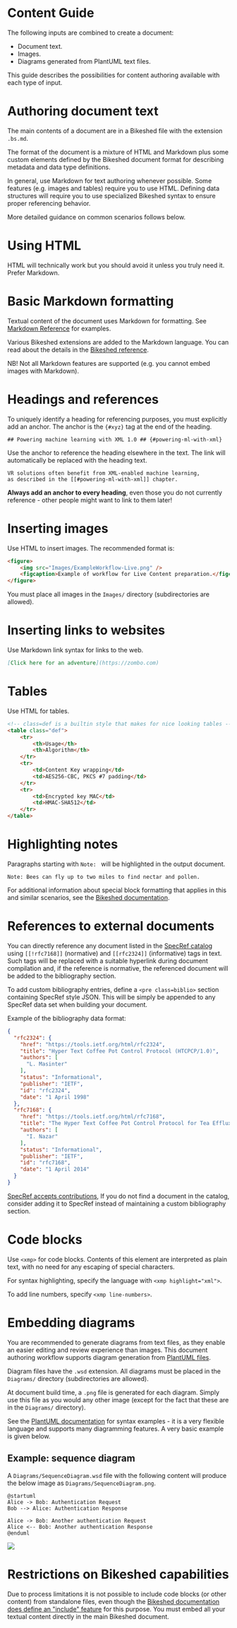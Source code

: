 # Content Guide

The following inputs are combined to create a document:

* Document text.
* Images.
* Diagrams generated from PlantUML text files.

This guide describes the possibilities for content authoring available with each type of input.

# Authoring document text

The main contents of a document are in a Bikeshed file with the extension `.bs.md`.

The format of the document is a mixture of HTML and Markdown plus some custom elements defined by the Bikeshed document format for describing metadata and data type definitions.

In general, use Markdown for text authoring whenever possible. Some features (e.g. images and tables) require you to use HTML. Defining data structures will require you to use specialized Bikeshed syntax to ensure proper referencing behavior.

More detailed guidance on common scenarios follows below.

# Using HTML

HTML will technically work but you should avoid it unless you truly need it. Prefer Markdown.

# Basic Markdown formatting

Textual content of the document uses Markdown for formatting. See [Markdown Reference](https://commonmark.org/help/) for examples.

Various Bikeshed extensions are added to the Markdown language. You can read about the details in the [Bikeshed reference](https://tabatkins.github.io/bikeshed/#markup-shortcuts).

NB! Not all Markdown features are supported (e.g. you cannot embed images with Markdown).

# Headings and references

To uniquely identify a heading for referencing purposes, you must explicitly add an anchor. The anchor is the `{#xyz}` tag at the end of the heading.

```text
## Powering machine learning with XML 1.0 ## {#powering-ml-with-xml}
```

Use the anchor to reference the heading elsewhere in the text. The link will automatically be replaced with the heading text.

```text
VR solutions often benefit from XML-enabled machine learning,
as described in the [[#powering-ml-with-xml]] chapter.
```

**Always add an anchor to every heading**, even those you do not currently reference - other people might want to link to them later!

# Inserting images

Use HTML to insert images. The recommended format is:

```html
<figure>
	<img src="Images/ExampleWorkflow-Live.png" />
	<figcaption>Example of workflow for Live Content preparation.</figcaption>
</figure>
```

You must place all images in the `Images/` directory (subdirectories are allowed).

# Inserting links to websites

Use Markdown link syntax for links to the web.

```markdown
[Click here for an adventure](https://zombo.com)
```

# Tables

Use HTML for tables.

```html
<!-- class=def is a builtin style that makes for nice looking tables -->
<table class="def">
	<tr>
		<th>Usage</th>
		<th>Algorithm</th>
	</tr>
	<tr>
		<td>Content Key wrapping</td>
		<td>AES256-CBC, PKCS #7 padding</td>
	</tr>
	<tr>
		<td>Encrypted key MAC</td>
		<td>HMAC-SHA512</td>
	</tr>
</table>
```

# Highlighting notes

Paragraphs starting with `Note: ` will be highlighted in the output document.

```
Note: Bees can fly up to two miles to find nectar and pollen.
```

For additional information about special block formatting that applies in this and similar scenarios, see the [Bikeshed documentation](https://tabatkins.github.io/bikeshed/#notes-etc).

# References to external documents

You can directly reference any document listed in the [SpecRef catalog](https://specref.org) using `[[!rfc7168]]` (normative) and `[[rfc2324]]` (informative) tags in text. Such tags will be replaced with a suitable hyperlink during document compilation and, if the reference is normative, the referenced document will be added to the bibliography section.

To add custom bibliography entries, define a `<pre class=biblio>` section containing SpecRef style JSON. This will be simply be appended to any SpecRef data set when building your document.

Example of the bibliography data format:

```json
{
  "rfc2324": {
    "href": "https://tools.ietf.org/html/rfc2324",
    "title": "Hyper Text Coffee Pot Control Protocol (HTCPCP/1.0)",
    "authors": [
      "L. Masinter"
    ],
    "status": "Informational",
    "publisher": "IETF",
    "id": "rfc2324",
    "date": "1 April 1998"
  },
  "rfc7168": {
    "href": "https://tools.ietf.org/html/rfc7168",
    "title": "The Hyper Text Coffee Pot Control Protocol for Tea Efflux Appliances (HTCPCP-TEA)",
    "authors": [
      "I. Nazar"
    ],
    "status": "Informational",
    "publisher": "IETF",
    "id": "rfc7168",
    "date": "1 April 2014"
  }
}
```

[SpecRef accepts contributions](https://github.com/tobie/specref#updating--adding-new-references), If you do not find a document in the catalog, consider adding it to SpecRef instead of maintaining a custom bibliography section.

# Code blocks

Use `<xmp>` for code blocks. Contents of this element are interpreted as plain text, with no need for any escaping of special characters.

For syntax highlighting, specify the language with `<xmp highlight="xml">`.

To add line numbers, specify `<xmp line-numbers>`.

# Embedding diagrams

You are recommended to generate diagrams from text files, as they enable an easier editing and review experience than images. This document authoring workflow supports diagram generation from [PlantUML files](http://plantuml.com/).

Diagram files have the `.wsd` extension. All diagrams must be placed in the `Diagrams/` directory (subdirectories are allowed).

At document build time, a `.png` file is generated for each diagram. Simply use this file as you would any other image (except for the fact that these are in the `Diagrams/` directory).

See the [PlantUML documentation](http://plantuml.com/) for syntax examples - it is a very flexible language and supports many diagramming features. A very basic example is given below.

## Example: sequence diagram

A `Diagrams/SequenceDiagram.wsd` file with the following content will produce the below image as `Diagrams/SequenceDiagram.png`.

```plantuml
@startuml
Alice -> Bob: Authentication Request
Bob --> Alice: Authentication Response

Alice -> Bob: Another authentication Request
Alice <-- Bob: Another authentication Response
@enduml
```

![](Images/SequenceDiagram.png)

# Restrictions on Bikeshed capabilities

Due to process limitations it is not possible to include code blocks (or other content) from standalone files, even though the [Bikeshed documentation does define an "include" feature](https://tabatkins.github.io/bikeshed/#including) for this purpose. You must embed all your textual content directly in the main Bikeshed document.